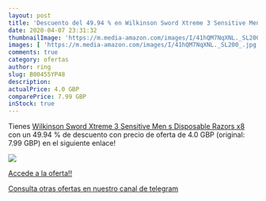 ```yaml
---
layout: post
title: 'Descuento del 49.94 % en Wilkinson Sword Xtreme 3 Sensitive Men s'
date: 2020-04-07 23:31:32
thumbnailImage: 'https://m.media-amazon.com/images/I/41hQM7NqXNL._SL200_.jpg'
images: [ 'https://m.media-amazon.com/images/I/41hQM7NqXNL._SL200_.jpg' ]
comments: true
category: ofertas
author: ring
slug: B00455YP48
description:
actualPrice: 4.0 GBP
comparePrice: 7.99 GBP
inStock: true
---
```


Tienes [Wilkinson Sword Xtreme 3 Sensitive Men s Disposable Razors x8](https://www.amazon.com/dp/B00455YP48/?tag=redken08-20) con un 49.94 % de descuento con precio de oferta de 4.0 GBP (original: 7.99 GBP) en el siguiente enlace!

[![](https://m.media-amazon.com/images/I/41hQM7NqXNL._SL200_.jpg)](https://www.amazon.com/dp/B00455YP48/?tag=redken08-20)

[Accede a la oferta!!](https://www.amazon.com/dp/B00455YP48/?tag=redken08-20)

[Consulta otras ofertas en nuestro canal de telegram](https://t.me/s/ofertas25)
